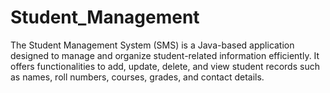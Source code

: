 # Student_Management
The Student Management System (SMS) is a Java-based application designed to manage and organize student-related information efficiently. It offers functionalities to add, update, delete, and view student records such as names, roll numbers, courses, grades, and contact details. 
